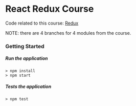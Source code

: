 # React Redux Course

Code related to this course: [Redux](https://www.udemy.com/react-redux/)

NOTE: there are 4 branches for 4 modules from the course.

### Getting Started

##### Run the application
```
> npm install
> npm start
```

##### Tests the application
```
> npm test
```
